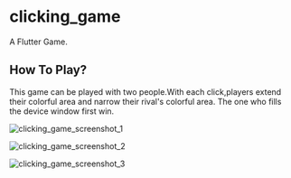 # clicking_game

A Flutter Game.

## How To Play?

This game can be played with two people.With each click,players extend their colorful area and narrow their rival's colorful area.
The one who fills the device window first win.

![clicking_game_screenshot_1](https://github.com/GizemGoksu/ClickingGame/assets/102183115/6f76d771-36f0-4681-8187-749ff2db8491)

![clicking_game_screenshot_2](https://github.com/GizemGoksu/ClickingGame/assets/102183115/72cd3eda-b14c-424d-b2be-c734f16048f7)

![clicking_game_screenshot_3](https://github.com/GizemGoksu/ClickingGame/assets/102183115/05e4e8c8-b090-46a5-8389-8e6cfd76e445)

